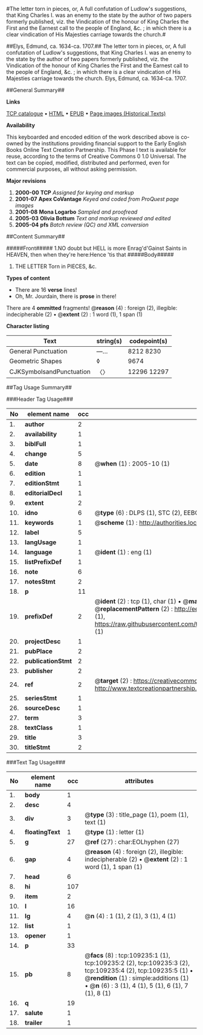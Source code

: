#The letter torn in pieces, or, A full confutation of Ludlow's suggestions, that King Charles I. was an enemy to the state by the author of two papers formerly published, viz. the Vindication of the honour of King Charles the First and the Earnest call to the people of England, &c. ; in which there is a clear vindication of His Majesties carriage towards the church.#

##Elys, Edmund, ca. 1634-ca. 1707.##
The letter torn in pieces, or, A full confutation of Ludlow's suggestions, that King Charles I. was an enemy to the state by the author of two papers formerly published, viz. the Vindication of the honour of King Charles the First and the Earnest call to the people of England, &c. ; in which there is a clear vindication of His Majesties carriage towards the church.
Elys, Edmund, ca. 1634-ca. 1707.

##General Summary##

**Links**

[TCP catalogue](http://www.ota.ox.ac.uk/tcp/)  • 
[HTML](http://tei.it.ox.ac.uk/tcp/Texts-HTML/free/A39/A39358.html)  • 
[EPUB](http://tei.it.ox.ac.uk/tcp/Texts-EPUB/free/A39/A39358.epub) • 
[Page images (Historical Texts)](https://data.historicaltexts.jisc.ac.uk/view?pubId=eebo-19637219e&pageId=eebo-19637219e-109235-1)

**Availability**

This keyboarded and encoded edition of the
	       work described above is co-owned by the institutions
	       providing financial support to the Early English Books
	       Online Text Creation Partnership. This Phase I text is
	       available for reuse, according to the terms of Creative
	       Commons 0 1.0 Universal. The text can be copied,
	       modified, distributed and performed, even for
	       commercial purposes, all without asking permission.

**Major revisions**

1. __2000-00__ __TCP__ *Assigned for keying and markup*
1. __2001-07__ __Apex CoVantage__ *Keyed and coded from ProQuest page images*
1. __2001-08__ __Mona Logarbo__ *Sampled and proofread*
1. __2005-03__ __Olivia Bottum__ *Text and markup reviewed and edited*
1. __2005-04__ __pfs__ *Batch review (QC) and XML conversion*

##Content Summary##

#####Front#####
1.NO doubt but HELL is more Enrag'd'Gainst Saints in HEAVEN, then when they're here:Hence 'tis that 
#####Body#####

1. THE LETTER Torn in PIECES, &c.

**Types of content**

  * There are 16 **verse** lines!
  * Oh, Mr. Jourdain, there is **prose** in there!

There are 4 **ommitted** fragments! 
 @__reason__ (4) : foreign (2), illegible: indecipherable (2)  •  @__extent__ (2) : 1 word (1), 1 span (1)

**Character listing**


|Text|string(s)|codepoint(s)|
|---|---|---|
|General Punctuation|—…|8212 8230|
|Geometric Shapes|◊|9674|
|CJKSymbolsandPunctuation|〈〉|12296 12297|

##Tag Usage Summary##

###Header Tag Usage###

|No|element name|occ|attributes|
|---|---|---|---|
|1.|__author__|2||
|2.|__availability__|1||
|3.|__biblFull__|1||
|4.|__change__|5||
|5.|__date__|8| @__when__ (1) : 2005-10 (1)|
|6.|__edition__|1||
|7.|__editionStmt__|1||
|8.|__editorialDecl__|1||
|9.|__extent__|2||
|10.|__idno__|6| @__type__ (6) : DLPS (1), STC (2), EEBO-CITATION (1), OCLC (1), VID (1)|
|11.|__keywords__|1| @__scheme__ (1) : http://authorities.loc.gov/ (1)|
|12.|__label__|5||
|13.|__langUsage__|1||
|14.|__language__|1| @__ident__ (1) : eng (1)|
|15.|__listPrefixDef__|1||
|16.|__note__|6||
|17.|__notesStmt__|2||
|18.|__p__|11||
|19.|__prefixDef__|2| @__ident__ (2) : tcp (1), char (1)  •  @__matchPattern__ (2) : ([0-9\-]+):([0-9IVX]+) (1), (.+) (1)  •  @__replacementPattern__ (2) : http://eebo.chadwyck.com/downloadtiff?vid=$1&page=$2 (1), https://raw.githubusercontent.com/textcreationpartnership/Texts/master/tcpchars.xml#$1 (1)|
|20.|__projectDesc__|1||
|21.|__pubPlace__|2||
|22.|__publicationStmt__|2||
|23.|__publisher__|2||
|24.|__ref__|2| @__target__ (2) : https://creativecommons.org/publicdomain/zero/1.0/ (1), http://www.textcreationpartnership.org/docs/. (1)|
|25.|__seriesStmt__|1||
|26.|__sourceDesc__|1||
|27.|__term__|3||
|28.|__textClass__|1||
|29.|__title__|3||
|30.|__titleStmt__|2||


###Text Tag Usage###

|No|element name|occ|attributes|
|---|---|---|---|
|1.|__body__|1||
|2.|__desc__|4||
|3.|__div__|3| @__type__ (3) : title_page (1), poem (1), text (1)|
|4.|__floatingText__|1| @__type__ (1) : letter (1)|
|5.|__g__|27| @__ref__ (27) : char:EOLhyphen (27)|
|6.|__gap__|4| @__reason__ (4) : foreign (2), illegible: indecipherable (2)  •  @__extent__ (2) : 1 word (1), 1 span (1)|
|7.|__head__|6||
|8.|__hi__|107||
|9.|__item__|2||
|10.|__l__|16||
|11.|__lg__|4| @__n__ (4) : 1 (1), 2 (1), 3 (1), 4 (1)|
|12.|__list__|1||
|13.|__opener__|1||
|14.|__p__|33||
|15.|__pb__|8| @__facs__ (8) : tcp:109235:1 (1), tcp:109235:2 (2), tcp:109235:3 (2), tcp:109235:4 (2), tcp:109235:5 (1)  •  @__rendition__ (1) : simple:additions (1)  •  @__n__ (6) : 3 (1), 4 (1), 5 (1), 6 (1), 7 (1), 8 (1)|
|16.|__q__|19||
|17.|__salute__|1||
|18.|__trailer__|1||
